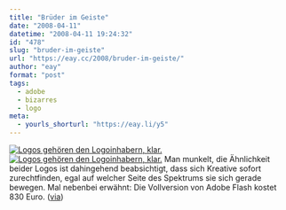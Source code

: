 ```yaml
---
title: "Brüder im Geiste"
date: "2008-04-11"
datetime: "2008-04-11 19:24:32"
id: "478"
slug: "bruder-im-geiste"
url: "https://eay.cc/2008/bruder-im-geiste/"
author: "eay"
format: "post"
tags:
  - adobe
  - bizarres
  - logo
meta:
  - yourls_shorturl: "https://eay.li/y5"
---
```


[![](/uploads/2008/adobearbeitsagentur.gif "Logos gehören den Logoinhabern, klar.")](http://www.adobe.com/)[![](/uploads/2008/adobearbeitsagentur2.gif "Logos gehören den Logoinhabern, klar.")](http://www.arbeitsagentur.de/) Man munkelt, die Ähnlichkeit beider Logos ist dahingehend beabsichtigt, dass sich Kreative sofort zurechtfinden, egal auf welcher Seite des Spektrums sie sich gerade bewegen. Mal nebenbei erwähnt: Die Vollversion von Adobe Flash kostet 830 Euro. ([via](http://blog.say-ho.com/2008/04/08/logoahnlichkeit-adobe-und-bundesagentur-fur-arbeit/))
